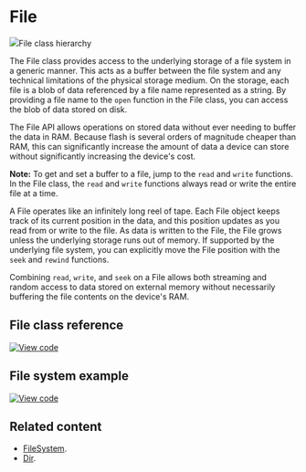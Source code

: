 # File

<span class="images">![](https://os.mbed.com/docs/mbed-os/v6.0/mbed-os-api-doxy/classmbed_1_1_file.png)<span>File class hierarchy</span></span>

The File class provides access to the underlying storage of a file system in a generic manner. This acts as a buffer between the file system and any technical limitations of the physical storage medium. On the storage, each file is a blob of data referenced by a file name represented as a string. By providing a file name to the `open` function in the File class, you can access the blob of data stored on disk.

The File API allows operations on stored data without ever needing to buffer the data in RAM. Because flash is several orders of magnitude cheaper than RAM, this can significantly increase the amount of data a device can store without significantly increasing the device's cost.

<span class="notes">**Note:** To get and set a buffer to a file, jump to the `read` and `write` functions. In the File class, the `read` and `write` functions always read or write the entire file at a time.</span>

A File operates like an infinitely long reel of tape. Each File object keeps track of its current position in the data, and this position updates as you read from or write to the file. As data is written to the File, the File grows unless the underlying storage runs out of memory. If supported by the underlying file system, you can explicitly move the File position with the `seek` and `rewind` functions.

Combining `read`, `write`, and `seek` on a File allows both streaming and random access to data stored on external memory without necessarily buffering the file contents on the device's RAM.

## File class reference

[![View code](https://www.mbed.com/embed/?type=library)](https://os.mbed.com/docs/mbed-os/v6.0/mbed-os-api-doxy/classmbed_1_1_file.html)

## File system example

[![View code](https://www.mbed.com/embed/?url=https://github.com/ARMmbed/mbed-os-example-filesystem/)](https://github.com/ARMmbed/mbed-os-example-filesystem/blob/mbed-os-6.0.0/main.cpp)

## Related content

- [FileSystem](filesystem.html).
- [Dir](dir.html).

